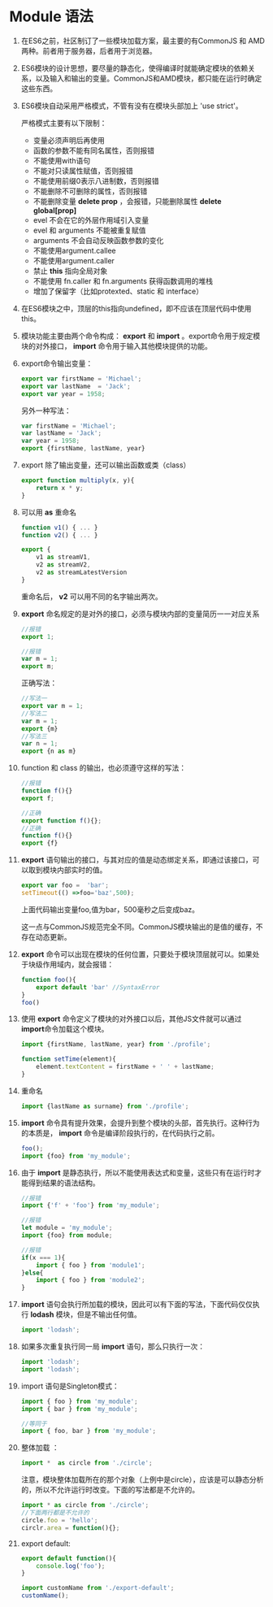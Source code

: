# Module 语法

1. 在ES6之前，社区制订了一些模块加载方案，最主要的有CommonJS 和 AMD两种。前者用于服务器，后者用于浏览器。

2. ES6模块的设计思想，要尽量的静态化，使得编译时就能确定模块的依赖关系，以及输入和输出的变量。CommonJS和AMD模块，都只能在运行时确定这些东西。

3. ES6模块自动采用严格模式，不管有没有在模块头部加上 'use strict'。
    
    严格模式主要有以下限制：
    
    - 变量必须声明后再使用
    - 函数的参数不能有同名属性，否则报错
    - 不能使用with语句
    - 不能对只读属性赋值，否则报错
    - 不能使用前缀0表示八进制数，否则报错
    - 不能删除不可删除的属性，否则报错
    - 不能删除变量 **delete prop** ，会报错，只能删除属性 **delete global[prop]**
    - evel 不会在它的外层作用域引入变量
    - evel 和 arguments 不能被重复赋值
    - arguments 不会自动反映函数参数的变化
    - 不能使用argument.callee
    - 不能使用argument.caller
    - 禁止 **this** 指向全局对象
    - 不能使用 fn.caller 和 fn.arguments 获得函数调用的堆栈
    - 增加了保留字（比如protexted、static 和 interface）
4. 在ES6模块之中，顶层的this指向undefined，即不应该在顶层代码中使用this。

5. 模块功能主要由两个命令构成： **export** 和 **import** 。export命令用于规定模块的对外接口， **import** 命令用于输入其他模块提供的功能。

6. export命令输出变量：
    ```javascript
    export var firstName = 'Michael';
    export var lastName  = 'Jack';
    export var year = 1958;
    ```
    另外一种写法：
    ```javascript
    var firstName = 'Michael';
    var lastName = 'Jack';
    var year = 1958;
    export {firstName, lastName, year}
    ```
7. export 除了输出变量，还可以输出函数或类（class）
    ```javascript
    export function multiply(x, y){
        return x * y;
    }
    ```
8. 可以用 **as** 重命名
    ```javascript
    function v1() { ... }
    function v2() { ... }

    export {
        v1 as streamV1,
        v2 as streamV2,
        v2 as streamLatestVersion
    }
    ```
    重命名后， **v2** 可以用不同的名字输出两次。

9. **export** 命名规定的是对外的接口，必须与模块内部的变量简历一一对应关系
    ```javascript
    //报错
    export 1;

    //报错
    var m = 1;
    export m;
    ```
    正确写法：
    ```javascript
    //写法一
    export var m = 1;
    //写法二
    var m = 1;
    export {m}
    //写法三
    var n = 1;
    export {n as m}
    ```

10. function 和 class 的输出，也必须遵守这样的写法：
    ```javascript
    //报错
    function f(){}
    export f;

    //正确
    export function f(){};
    //正确
    function f(){}
    export {f}
    ```
11. **export** 语句输出的接口，与其对应的值是动态绑定关系，即通过该接口，可以取到模块内部实时的值。
    ```javascript
    export var foo =  'bar';
    setTimeout(() =>foo='baz',500);
    ```
    上面代码输出变量foo,值为bar，500毫秒之后变成baz。

    这一点与CommonJS规范完全不同。CommonJS模块输出的是值的缓存，不存在动态更新。

12. **export** 命令可以出现在模块的任何位置，只要处于模块顶层就可以。如果处于块级作用域内，就会报错：
    ```javascript
    function foo(){
        export default 'bar' //SyntaxError
    }
    foo()
    ```

13. 使用 **export** 命令定义了模块的对外接口以后，其他JS文件就可以通过 **import**命令加载这个模块。
    ```javascript
    import {firstName, lastName, year} from './profile';

    function setTime(element){
        element.textContent = firstName + ' ' + lastName;
    }
    ```

14. 重命名
    ```javascript
    import {lastName as surname} from './profile';
    ```
15. **import** 命令具有提升效果，会提升到整个模块的头部，首先执行。这种行为的本质是， **import** 命令是编译阶段执行的，在代码执行之前。
    ```javascript
    foo();
    import {foo} from 'my_module';
    ```

16. 由于 **import** 是静态执行，所以不能使用表达式和变量，这些只有在运行时才能得到结果的语法结构。
    ```javascript
    //报错
    import {'f' + 'foo'} from 'my_module';

    //报错
    let module = 'my_module';
    import {foo} from module;

    //报错
    if(x === 1){
        import { foo } from 'module1';
    }else{
        import { foo } from 'module2';
    }
    ```

17. **import** 语句会执行所加载的模块，因此可以有下面的写法，下面代码仅仅执行 **lodash** 模块，但是不输出任何值。
    ```javascript
    import 'lodash';
    ```

18. 如果多次重复执行同一局 **import** 语句，那么只执行一次：
    ```javascript
    import 'lodash';
    import 'lodash';
    ```
19. import 语句是Singleton模式：
    ```javascript
    import { foo } from 'my_module';
    import { bar } from 'my_module';

    //等同于
    import { foo, bar } from 'my_module';
    ```

20. 整体加载 ：
    ```javascript
    import *  as circle from './circle';
    ```
    注意，模块整体加载所在的那个对象（上例中是circle），应该是可以静态分析的，所以不允许运行时改变。下面的写法都是不允许的。
    ```javascript
    import * as circle from './circle';
    //下面两行都是不允许的
    circle.foo = 'hello';
    circlr.area = function(){};
    ```

21. export default:
    ```javascript
    export default function(){
        console.log('foo');
    }
    ```
    ```javascript
    import customName from './export-default';
    customName();
    ```